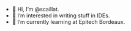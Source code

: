 - 👋 Hi, I’m @scaillat.
- 👀 I’m interested in writing stuff in IDEs.
- 🌱 I’m currently learning at Epitech Bordeaux.
